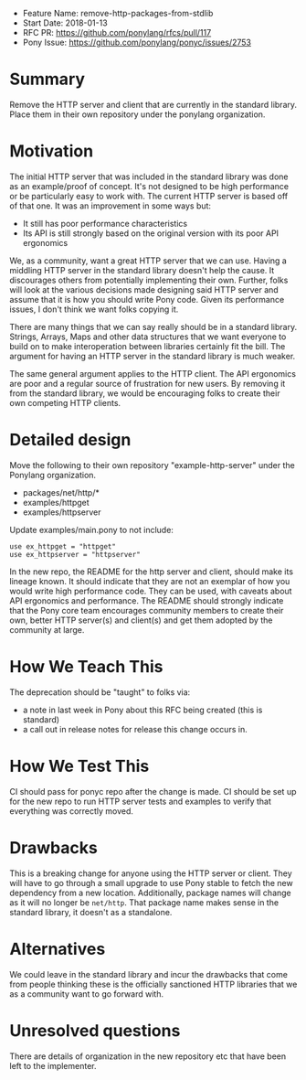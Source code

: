 - Feature Name: remove-http-packages-from-stdlib
- Start Date: 2018-01-13
- RFC PR: https://github.com/ponylang/rfcs/pull/117
- Pony Issue: https://github.com/ponylang/ponyc/issues/2753

# Summary

Remove the HTTP server and client that are currently in the standard library. Place them in their own repository under the ponylang organization.

# Motivation

The initial HTTP server that was included in the standard library was done as an example/proof of concept. It's not designed to be high performance or be particularly easy to work with. The current HTTP server is based off of that one. It was an improvement in some ways but:

- It still has poor performance characteristics
- Its API is still strongly based on the original version with its poor API ergonomics

We, as a community, want a great HTTP server that we can use. Having a middling HTTP server in the standard library doesn't help the cause. It discourages others from potentially implementing their own. Further, folks will look at the various decisions made designing said HTTP server and assume that it is how you should write Pony code. Given its performance issues, I don't think we want folks copying it.

There are many things that we can say really should be in a standard library. Strings, Arrays, Maps and other data structures that we want everyone to build on to make interoperation between libraries certainly fit the bill. The argument for having an HTTP server in the standard library is much weaker.

The same general argument applies to the HTTP client. The API ergonomics are poor and a regular source of frustration for new users. By removing it from the standard library, we would be encouraging folks to create their own competing HTTP clients.

# Detailed design

Move the following to their own repository "example-http-server" under the Ponylang organization.

- packages/net/http/*
- examples/httpget
- examples/httpserver

Update examples/main.pony to not include:

```
use ex_httpget = "httpget"
use ex_httpserver = "httpserver"
```

In the new repo, the README for the http server and client, should make its lineage known. It should indicate that they are not an exemplar of how you would write high performance code. They can be used, with caveats about API ergonomics and performance. The README should strongly indicate that the Pony core team encourages community members to create their own, better HTTP server(s) and client(s) and get them adopted by the community at large.

# How We Teach This

The deprecation should be "taught" to folks via:

- a note in last week in Pony about this RFC being created (this is standard)
- a call out in release notes for release this change occurs in.

# How We Test This

CI should pass for ponyc repo after the change is made. CI should be set up for the new repo to run HTTP server tests and examples to verify that everything was correctly moved.

# Drawbacks

This is a breaking change for anyone using the HTTP server or client. They will have to go through a small upgrade to use Pony stable to fetch the new dependency from a new location. Additionally, package names will change as it will no longer be `net/http`. That package name makes sense in the standard library, it doesn't as a standalone.

# Alternatives

We could leave in the standard library and incur the drawbacks that come from people thinking these is the officially sanctioned HTTP libraries that we as a community want to go forward with.

# Unresolved questions

There are details of organization in the new repository etc that have been left to the implementer.
